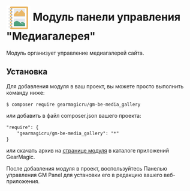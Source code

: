 # <img src="https://raw.githubusercontent.com/gearmagicru/gm-be-media_gallery/refs/heads/master/assets/images/icon.svg" width="64px" height="64px" align="absmiddle"> Модуль панели управления "Медиагалерея"

Модуль организует управление медиагалерей сайта.

## Установка

Для добавления модуля в ваш проект, вы можете просто выполнить команду ниже:

```
$ composer require gearmagicru/gm-be-media_gallery
```

или добавить в файл composer.json вашего проекта:
```
"require": {
    "gearmagicru/gm-be-media_gallery": "*"
}
```
или скачать архив на [странице модуля](https://apps.gearmagic.ru/component/gm-be-media_gallery) в каталоге приложений GearMagic.

После добавления модуля в проект, воспользуйтесь Панелью управления GM Panel для установки его в редакцию вашего веб-приложения.

